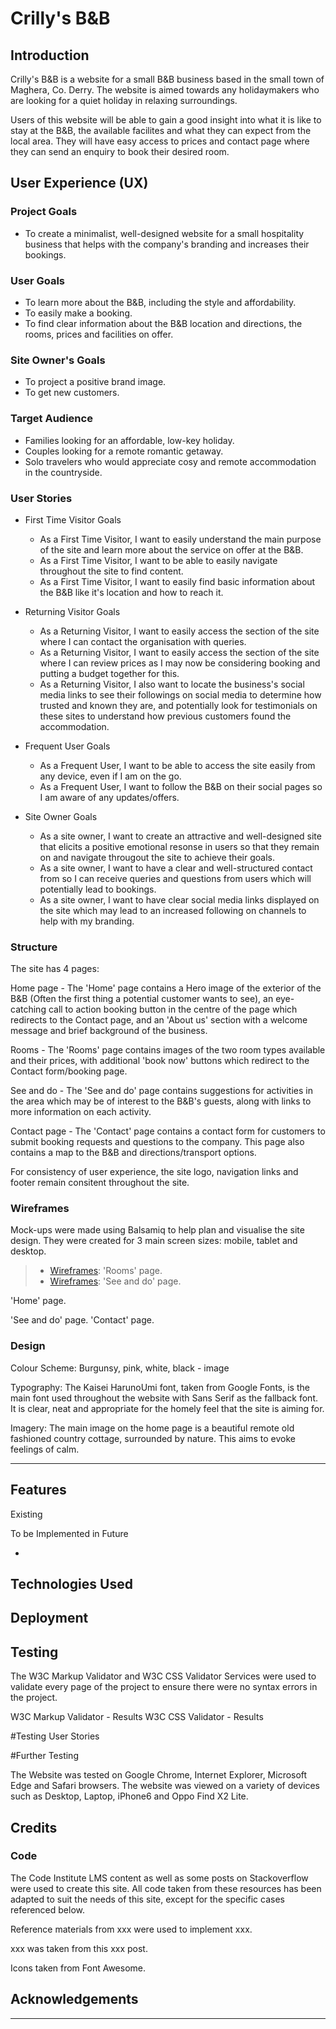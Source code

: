 # Crilly's B&B

## Introduction

Crilly's B&B is a website for a small B&B business based in the small town of Maghera, Co. Derry. The website is aimed towards any holidaymakers who are looking for a quiet holiday in relaxing surroundings.

Users of this website will be able to gain a good insight into what it is like to stay at the B&B, the available facilites and what they can expect from the local area. They will have easy access to prices and contact page where they can send an enquiry to book their desired room. 

## User Experience (UX)

### Project Goals

* To create a minimalist, well-designed website for a small hospitality business that helps with the company's branding and increases their bookings.

### User Goals

* To learn more about the B&B, including the style and affordability.
* To easily make a booking.
* To find clear information about the B&B location and directions, the rooms, prices and facilities on offer.

### Site Owner's Goals

* To project a positive brand image.
* To get new customers.

### Target Audience

* Families looking for an affordable, low-key holiday.
* Couples looking for a remote romantic getaway.
* Solo travelers who would appreciate cosy and remote accommodation in the countryside.

### User Stories

* First Time Visitor Goals

  * As a First Time Visitor, I want to easily understand the main purpose of the site and learn more about the service on offer at the B&B.
  * As a First Time Visitor, I want to be able to easily navigate throughout the site to find content.
  * As a First Time Visitor, I want to easily find basic information about the B&B like it's location and how to reach it.
 
* Returning Visitor Goals

  * As a Returning Visitor, I want to easily access the section of the site where I can contact the organisation with queries.
  * As a Returning Visitor, I want to easily access the section of the site where I can review prices as I may now be considering booking and putting a budget together for this.
  * As a Returning Visitor, I also want to locate the business's social media links to see their followings on social media to determine how trusted and known they are, and potentially look for testimonials on these sites to understand how previous customers found the accommodation.
  
* Frequent User Goals

  * As a Frequent User, I want to be able to access the site easily from any device, even if I am on the go.
  * As a Frequent User, I want to follow the B&B on their social pages so I am aware of any updates/offers.

* Site Owner Goals

  * As a site owner, I want to create an attractive and well-designed site that elicits a positive emotional resonse in users so that they remain on and navigate througout the site to achieve their goals.
  * As a site owner, I want to have a clear and well-structured contact from so I can receive queries and questions from users which will potentially lead to bookings.
  *  As a site owner, I want to have clear social media links displayed on the site which may lead to an increased following on channels to help with my branding.

### Structure

The site has 4 pages: 

Home page - The 'Home' page contains a Hero image of the exterior of the B&B (Often the first thing a potential customer wants to see), an eye-catching call to action booking button in the centre of the page which redirects to the Contact page, and an 'About us' section with a welcome message and brief background of the business.

Rooms -  The 'Rooms' page contains images of the two room types available and their prices, with additional 'book now' buttons which redirect to the Contact form/booking page.

See and do - The 'See and do' page contains suggestions for activities in the area which may be of interest to the B&B's guests, along with links to more information on each activity. 

Contact page - The 'Contact' page contains a contact form for customers to submit booking requests and questions to the company. This page also contains a map to the B&B and directions/transport options.

For consistency of user experience, the site logo, navigation links and footer remain consitent throughout the site.

### Wireframes

Mock-ups were made using Balsamiq to help plan and visualise the site design. They were created for 3 main screen sizes: mobile, tablet and desktop.

> - [Wireframes](docs/rooms-wireframes.pdf): 'Rooms' page.
> - [Wireframes](docs/see-and-do-wireframes.pdf): 'See and do' page.

'Home' page.

'See and do' page.
'Contact' page.

### Design

Colour Scheme:
Burgunsy, pink, white, black - image

Typography:
The Kaisei HarunoUmi font, taken from Google Fonts, is the main font used throughout the website with Sans Serif as the fallback font. It is clear, neat and appropriate for the homely feel that the site is aiming for. 

Imagery:
The main image on the home page is a beautiful remote old fashioned country cottage, surrounded by nature. This aims to evoke feelings of calm. 


------

## Features

Existing

To be Implemented in Future

-

## Technologies Used

## Deployment

## Testing

The W3C Markup Validator and W3C CSS Validator Services were used to validate every page of the project to ensure there were no syntax errors in the project.

W3C Markup Validator - Results
W3C CSS Validator - Results

#Testing User Stories



#Further Testing

The Website was tested on Google Chrome, Internet Explorer, Microsoft Edge and Safari browsers.
The website was viewed on a variety of devices such as Desktop, Laptop, iPhone6 and Oppo Find X2 Lite.



## Credits

### Code

The Code Institute LMS content as well as some posts on Stackoverflow were used to create this site. All code taken from these resources has been adapted to suit the needs of this site, except for the specific cases referenced below.

Reference materials from xxx were used to implement xxx.

xxx was taken from this xxx post.

Icons taken from Font Awesome.


## Acknowledgements


------
